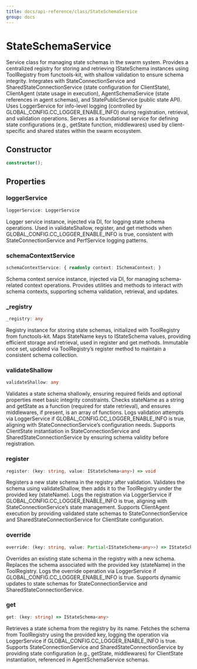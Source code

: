```yaml
---
title: docs/api-reference/class/StateSchemaService
group: docs
---
```


# StateSchemaService

Service class for managing state schemas in the swarm system.
Provides a centralized registry for storing and retrieving IStateSchema instances using ToolRegistry from functools-kit, with shallow validation to ensure schema integrity.
Integrates with StateConnectionService and SharedStateConnectionService (state configuration for ClientState), ClientAgent (state usage in execution), AgentSchemaService (state references in agent schemas), and StatePublicService (public state API).
Uses LoggerService for info-level logging (controlled by GLOBAL_CONFIG.CC_LOGGER_ENABLE_INFO) during registration, retrieval, and validation operations.
Serves as a foundational service for defining state configurations (e.g., getState function, middlewares) used by client-specific and shared states within the swarm ecosystem.

## Constructor

```ts
constructor();
```

## Properties

### loggerService

```ts
loggerService: LoggerService
```

Logger service instance, injected via DI, for logging state schema operations.
Used in validateShallow, register, and get methods when GLOBAL_CONFIG.CC_LOGGER_ENABLE_INFO is true, consistent with StateConnectionService and PerfService logging patterns.

### schemaContextService

```ts
schemaContextService: { readonly context: ISchemaContext; }
```

Schema context service instance, injected via DI, for managing schema-related context operations.
Provides utilities and methods to interact with schema contexts, supporting schema validation, retrieval, and updates.

### _registry

```ts
_registry: any
```

Registry instance for storing state schemas, initialized with ToolRegistry from functools-kit.
Maps StateName keys to IStateSchema values, providing efficient storage and retrieval, used in register and get methods.
Immutable once set, updated via ToolRegistry’s register method to maintain a consistent schema collection.

### validateShallow

```ts
validateShallow: any
```

Validates a state schema shallowly, ensuring required fields and optional properties meet basic integrity constraints.
Checks stateName as a string and getState as a function (required for state retrieval), and ensures middlewares, if present, is an array of functions.
Logs validation attempts via LoggerService if GLOBAL_CONFIG.CC_LOGGER_ENABLE_INFO is true, aligning with StateConnectionService’s configuration needs.
Supports ClientState instantiation in StateConnectionService and SharedStateConnectionService by ensuring schema validity before registration.

### register

```ts
register: (key: string, value: IStateSchema<any>) => void
```

Registers a new state schema in the registry after validation.
Validates the schema using validateShallow, then adds it to the ToolRegistry under the provided key (stateName).
Logs the registration via LoggerService if GLOBAL_CONFIG.CC_LOGGER_ENABLE_INFO is true, aligning with StateConnectionService’s state management.
Supports ClientAgent execution by providing validated state schemas to StateConnectionService and SharedStateConnectionService for ClientState configuration.

### override

```ts
override: (key: string, value: Partial<IStateSchema<any>>) => IStateSchema<any>
```

Overrides an existing state schema in the registry with a new schema.
Replaces the schema associated with the provided key (stateName) in the ToolRegistry.
Logs the override operation via LoggerService if GLOBAL_CONFIG.CC_LOGGER_ENABLE_INFO is true.
Supports dynamic updates to state schemas for StateConnectionService and SharedStateConnectionService.

### get

```ts
get: (key: string) => IStateSchema<any>
```

Retrieves a state schema from the registry by its name.
Fetches the schema from ToolRegistry using the provided key, logging the operation via LoggerService if GLOBAL_CONFIG.CC_LOGGER_ENABLE_INFO is true.
Supports StateConnectionService and SharedStateConnectionService by providing state configuration (e.g., getState, middlewares) for ClientState instantiation, referenced in AgentSchemaService schemas.
